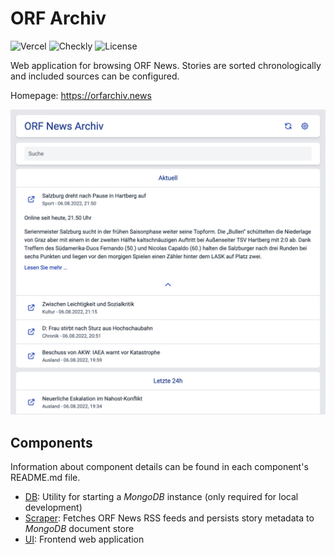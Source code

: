 # ORF Archiv
![Vercel](https://vercelbadge.vercel.app/api/Robin-w151/orfarchiv) ![Checkly](https://api.checklyhq.com/v1/badges/checks/73f3605f-2955-4560-bee9-36116ce4b3b9?style=flat&theme=default) ![License](https://img.shields.io/badge/License-MIT-blue.svg)

Web application for browsing ORF News. Stories are sorted chronologically and included sources can be configured.

Homepage: https://orfarchiv.news

![Example](screenshot.png)

## Components

Information about component details can be found in each component's README.md file.

* [DB](db/README.md): Utility for starting a *MongoDB* instance (only required for local development)
* [Scraper](scraper/README.md): Fetches ORF News RSS feeds and persists story metadata to *MongoDB* document store
* [UI](ui/README.md): Frontend web application
